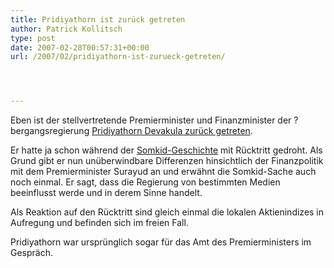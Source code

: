 ```yaml
---
title: Pridiyathorn ist zurück getreten
author: Patrick Kollitsch
type: post
date: 2007-02-28T00:57:31+00:00
url: /2007/02/pridiyathorn-ist-zurueck-getreten/




---
```

Eben ist der stellvertretende Premierminister und Finanzminister der ?bergangsregierung [Pridiyathorn Devakula zurück getreten][1]. 

Er hatte ja schon während der <a href="1150">Somkid-Geschichte</a> mit Rücktritt gedroht. Als Grund gibt er nun unüberwindbare Differenzen hinsichtlich der Finanzpolitik mit dem Premierminister Surayud an und erwähnt die Somkid-Sache auch noch einmal. Er sagt, dass die Regierung von bestimmten Medien beeinflusst werde und in derem Sinne handelt. 

Als Reaktion auf den Rücktritt sind gleich einmal die lokalen Aktienindizes in Aufregung und befinden sich im freien Fall. 

Pridiyathorn war ursprünglich sogar für das Amt des Premierministers im Gespräch.

 [1]: http://nationmultimedia.com/2007/02/28/headlines/headlines_30028120.php